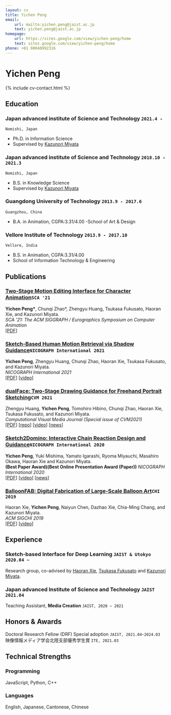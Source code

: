 ```yaml
---
layout: cv
title: Yichen Peng
email: 
    url: mailto:yichen.peng@jaist.ac.jp
    text: yichen.peng@jaist.ac.jp
homepage:
    url: https://sites.google.com/view/yichen-peng/home
    text: sites.google.com/view/yichen-peng/home
phone: +81 08040992316
---
```

# Yichen __Peng__

<!--
include contact information from the front matter
Supported arguments:
    - homepage: url, text
    - phone
    - email
-->
{% include cv-contact.html %}

## Education

### __Japan advanced institute of Science and Technology__ `2021.4 -`
```
Nomishi, Japan
```
- Ph.D. in Information Science
- Supervised by [Kazunori Miyata](https://fp.jaist.ac.jp/public/Default2.aspx?id=309&l=1)

### __Japan advanced institute of Science and Technology__ `2018.10 - 2021.3`
```
Nomishi, Japan
```
- B.S. in Knowledge Science
- Supervised by [Kazunori Miyata](https://fp.jaist.ac.jp/public/Default2.aspx?id=309&l=1)

### __Guangdong University of Technology__ `2013.9 - 2017.6`
```
Guangzhou, China
```
- B.A. in Animation, CGPA:3.31/4.00
-School of Art & Design

### __Vellore Institute of Technology__ `2013.9 - 2017.10`
```
Vellore, India
```
- B.S. in Animation, CGPA:3.31/4.00
- School of Information Technology & Engineering

## Publications

### [__Two-Stage Motion Editing Interface for Character Animation__](https://computeranimation.org/program.html)`SCA '21`
__Yichen Peng\*__, Chunqi Zhao\*, Zhengyu Huang, Tsukasa Fukusato, Haoran Xie, and Kazunori Miyata.<br>  _SCA '21: The ACM SIGGRAPH / Eurographics Symposium on Computer Animation_ <br>
[[PDF](https://dl.acm.org/doi/pdf/10.1145/3475946.3480960)]

### [__Sketch-Based Human Motion Retrieval via Shadow Guidance__](https://www.art-science.org/nicograph/nicoint2021/)`NICOGRAPH International 2021`
 __Yichen Peng__, Zhengyu Huang, Chunqi Zhao, Haoran Xie, Tsukasa Fukusato, and Kazunori Miyata.<br>  _NICOGRAPH International 2021_ <br>
[[PDF](https://ieeexplore.ieee.org/stamp/stamp.jsp?tp=&arnumber=9515948)]
[[video](https://www.youtube.com/watch?v=8k2kgDi2DfM)]

### [__dualFace: Two-Stage Drawing Guidance for Freehand Portrait Sketching__](http://iccvm.org/2021/)`CVM 2021`
Zhengyu Huang, __Yichen Peng__, Tomohiro Hibino, Chunqi Zhao, Haoran Xie, Tsukasa Fukusato, and Kazunori Miyata.<br>  _Computational Visual Media Journal (Special issue of CVM2021)_ <br>
[[PDF](https://arxiv.org/pdf/2104.12297.pdf)]
[[repo](https://github.com/shasph/dualFace/)]
[[video](https://www.youtube.com/watch?v=29nrIwo1t10)]
[[news](https://zhuanlan.zhihu.com/p/375791062)]

### [__Sketch2Domino: Interactive Chain Reaction Design and Guidance__](https://www.art-science.org/nicograph/nicoint2020/)`NICOGRAPH International 2020`
__Yichen Peng__, Yuki Mishima, Yamato Igarashi, Ryoma Miyauchi, Masahiro Okawa, Haoran Xie and Kazunori Miyata.<br> __(Best Paper Award)(Best Online Presentation Award (Paper))__ _NICOGRAPH International 2020_ <br>
[[PDF](https://ieeexplore.ieee.org/stamp/stamp.jsp?tp=&arnumber=9122361)]
[[video](https://www.youtube.com/watch?v=ArXv5EGGQTA)]
[[news](https://www.itmedia.co.jp/news/articles/2108/24/news059.html)]

### [__BalloonFAB: Digital Fabrication of Large-Scale Balloon Art__](https://chi2019.acm.org/)`CHI 2019`
Haoran Xie, __Yichen Peng__, Naiyun Chen, Dazhao Xie, Chia-Ming Chang, and Kazunori Miyata.<br> _ACM SIGCHI 2019_ <br>
[[PDF](https://dl.acm.org/doi/pdf/10.1145/3290607.3312947)]
[[video](https://www.youtube.com/watch?v=DYKuYmlTpeo)]


## Experience

### __Sketch-based Interface for Deep Learning__  `JAIST & Utokyo 2020.04 ~`
Research group, co-advised by [Haoran Xie](http://www.jaist.ac.jp/~xie/), [Tsukasa Fukusato](https://sites.google.com/view/tsukasafukusato/about-me-j) and [Kazunori Miyata](https://fp.jaist.ac.jp/public/Default2.aspx?id=309&l=1).

### __Japan advanced Institute of Science and Technology__  `JAIST 2021.04`
Teaching Assistant, __Media Creation__ `JAIST, 2020 ~ 2021` <br>

## Honors & Awards

Doctoral Research Fellow (DRF) Special adoption `JAIST, 2021.04~2024.03` <br>
映像情報メディア学会北陸支部優秀学生賞 `ITE, 2021.03` <br>

## Technical Strengths
### __Programming__
JavaScript, Python, C++

### __Languages__
English, Japanese, Cantonese, Chinese

<!-- ### Footer

Last updated: May 2013 -->
